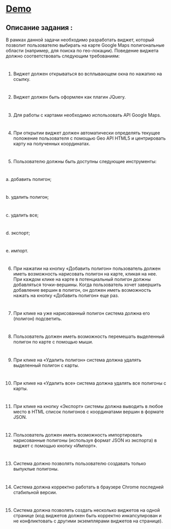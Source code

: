 # [Demo](http://reaction.esy.es/syberry-part2/)
## Описание задания :
В рамках данной задачи необходимо разработать виджет, который позволит пользователю
выбирать на карте Google Maps полигональные области (например, для поиска по гео-локации).
Поведение виджета должно соответствовать следующим требованиям:
#
1) Виджет должен открываться во всплывающем окна по нажатию на ссылку.
#
2) Виджет должен быть оформлен как плагин JQuery.
#
3) Для работы с картами необходимо использовать API Google Maps.
#
4) При открытии виджет должен автоматически определять текущее положение
пользователя с помощью Geo API HTML5 и центрировать карту на полученных
координатах.
#
5) Пользователю должны быть доступны следующие инструменты:
#
a. добавить полигон;
#
b. удалить полигон;
#
c. удалить все;
#
d. экспорт;
#
e. импорт.
#
6) При нажатии на кнопку «Добавить полигон» пользователь должен иметь возможность
нарисовать полигон на карте, кликая на нее. При каждом клике на карте в потенциальный
полигон должны добавляться точки-вершины. Когда пользователь хочет завершить
добавление вершин в полигон, он должен иметь возможность нажать на кнопку
«Добавить полигон» еще раз.
#
7) При клике на уже нарисованный полигон система должна его (полигон) подсветить.
#
8) Пользователь должен иметь возможность перемешать выделенный полигон по карте с
помощью мыши.
#
9) При клике на «Удалить полигон» система должна удалять выделенный полигон с карты.
#
10) При клике на «Удалить все» система должна удалять все полигоны с карты.
#
11) При клике на кнопку «Экспорт» системы должна выводить в любое место в HTML список
полигонов с координатами вершин в формате JSON.
#
12) Пользователь должен иметь возможность импортировать нарисованные полигоны
(используя формат JSON из экспорта) в виджет с помощью кнопку «Импорт».
#
13) Система должно позволять пользователю создавать только выпуклые полигоны.
#
14) Система должна корректно работать в браузере Chrome последней стабильной версии.
#
15) Система должна позволять создать несколько виджетов на одной странице (код виджетов
должен быть корректно инкапсулирован и не конфликтовать с другими экземплярами
виджетов на странице).
